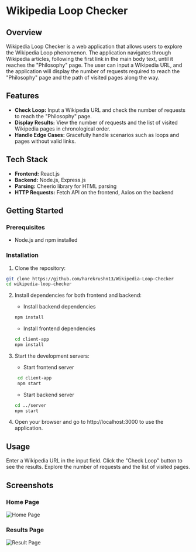 # Wikipedia Loop Checker

## Overview

Wikipedia Loop Checker is a web application that allows users to explore the Wikipedia Loop phenomenon. The application navigates through Wikipedia articles, following the first link in the main body text, until it reaches the "Philosophy" page. The user can input a Wikipedia URL, and the application will display the number of requests required to reach the "Philosophy" page and the path of visited pages along the way.

## Features

- **Check Loop:** Input a Wikipedia URL and check the number of requests to reach the "Philosophy" page.
- **Display Results:** View the number of requests and the list of visited Wikipedia pages in chronological order.
- **Handle Edge Cases:** Gracefully handle scenarios such as loops and pages without valid links.

## Tech Stack

- **Frontend:** React.js
- **Backend:** Node.js, Express.js
- **Parsing:** Cheerio library for HTML parsing
- **HTTP Requests:** Fetch API on the frontend, Axios on the backend

## Getting Started

### Prerequisites

- Node.js and npm installed

### Installation

1. Clone the repository:

```bash
git clone https://github.com/harekrushn13/Wikipedia-Loop-Checker
cd wikipedia-loop-checker
```
2. Install dependencies for both frontend and backend:
   
    - Install backend dependencies
    ```bash
    npm install 
    ```
    - Install frontend dependencies
    ```bash
    cd client-app
    npm install
    ```

3. Start the development servers:
    - Start frontend server
   ```bash
    cd client-app
    npm start
   ```

    - Start backend server
    ```bash
    cd ../server
    npm start
    ```

4. Open your browser and go to http://localhost:3000 to use the application.

## Usage
Enter a Wikipedia URL in the input field.
Click the "Check Loop" button to see the results.
Explore the number of requests and the list of visited pages.

## Screenshots

### Home Page
![Home Page](https://github.com/harekrushn13/Wikipedia-Loop-Checker/assets/115085962/ae0a3fa5-9b34-429a-9d31-f7311e06aead)

### Results Page
![Result Page](https://github.com/harekrushn13/Wikipedia-Loop-Checker/assets/115085962/c72d57a8-6c70-40f3-8aed-7b5a93ad0b8a)
